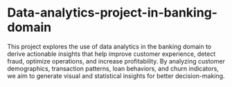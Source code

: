 # Data-analytics-project-in-banking-domain
This project explores the use of data analytics in the banking domain to derive actionable insights that help improve customer experience, detect fraud, optimize operations, and increase profitability. By analyzing customer demographics, transaction patterns, loan behaviors, and churn indicators, we aim to generate visual and statistical insights for better decision-making.
